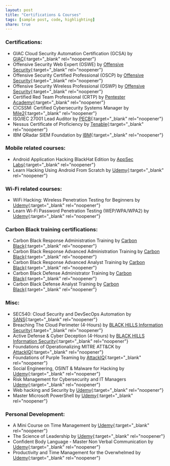 ```yaml
---
layout: post
title: "Certifications & Courses"
tags: [sample post, code, highlighting]
share: true
---
```


### Certifications:
* GIAC Cloud Security Automation Certification (GCSA) by [GIAC](https://www.giac.org/certifications/cloud-security-automation-gcsa/){:target="_blank" rel="noopener"}
* Offensive Security Web Expert (OSWE) by [Offensive Security](https://www.offensive-security.com/){:target="_blank" rel="noopener"}
* Offensive Security Certified Professional (OSCP) by [Offensive Security](https://www.offensive-security.com/){:target="_blank" rel="noopener"}
* Offensive Security Wireless Professional (OSWP) by [Offensive Security](https://www.offensive-security.com/){:target="_blank" rel="noopener"}
* Certified Red Team Professional (CRTP) by [Pentester Academy](https://www.pentesteracademy.com/activedirectorylab){:target="_blank" rel="noopener"}
* C)CSSM: Certified Cybersecurity Systems Manager by [Mile2](https://mile2.com/ccssm-outline/){:target="_blank" rel="noopener"}
* ISO/IEC 27001 Lead Auditor by [PECB](https://pecb.com/en/education-and-certification-for-individuals/iso-iec-27001/iso-iec-27001-lead-auditor){:target="_blank" rel="noopener"}
* Nessus Certificate of Proficiency by [Tenable](https://www.tenable.com/education/certification){:target="_blank" rel="noopener"}
* IBM QRadar SIEM Foundation by [IBM](https://www.securitylearningacademy.com/course/view.php?id=3104){:target="_blank" rel="noopener"}

###	Mobile related courses:

* Android Application Hacking BlackHat Edition by [AppSec Labs](https://appsec-labs.com/){:target="_blank" rel="noopener"}
* Learn Hacking Using Android From Scratch by [Udemy](https://www.udemy.com/user/zaidsabih/){:target="_blank" rel="noopener"}


### Wi-Fi related courses:

* WiFi Hacking: Wireless Penetration Testing for Beginners by [Udemy](https://www.udemy.com/user/jason-dion/){:target="_blank" rel="noopener"}
* Learn Wi-Fi Password Penetration Testing (WEP/WPA/WPA2) by [Udemy](https://www.udemy.com/user/zaidsabih/){:target="_blank" rel="noopener"}

### Carbon Black training certifications: 

* Carbon Black Response Administration Training by [Carbon Black](https://www.carbonblack.com/){:target="_blank" rel="noopener"}
* Carbon Black Response Advanced Administration Training by [Carbon Black](https://www.carbonblack.com/){:target="_blank" rel="noopener"}
* Carbon Black Response Advanced Analyst Training by [Carbon Black](https://www.carbonblack.com/){:target="_blank" rel="noopener"}
* Carbon Black Defense Administrator Training by [Carbon Black](https://www.carbonblack.com/){:target="_blank" rel="noopener"}
* Carbon Black Defense Analyst Training by [Carbon Black](https://www.carbonblack.com/){:target="_blank" rel="noopener"}

### Misc:

* SEC540: Cloud Security and DevSecOps Automation by [SANS](https://www.sans.org/cyber-security-courses/cloud-security-devsecops-automation/){:target="_blank" rel="noopener"}
* Breaching The Cloud Perimeter (4-Hours) by [BLACK HILLS Information Security](https://www.blackhillsinfosec.com/){:target="_blank" rel="noopener"}
* Active Defense & Cyber Deception (4-Hours) by [BLACK HILLS Information Security](https://www.blackhillsinfosec.com/){:target="_blank" rel="noopener"}
* Foundations of Operationalizing MITRE ATT&CK by [AttackIQ](https://academy.attackiq.com/){:target="_blank" rel="noopener"}
* Foundations of Purple Teaming by [AttackIQ](https://academy.attackiq.com/){:target="_blank" rel="noopener"}
* Social Engineering, OSINT & Malware for Hacking by [Udemy](https://www.udemy.com/user/muharrem-aydin-2/){:target="_blank" rel="noopener"}
* Risk Management for Cybersecurity and IT Managers [Udemy](https://www.udemy.com/user/jason-dion/){:target="_blank" rel="noopener"}
* Web hacking and Security by [Udemy](https://www.udemy.com/user/infysec-2/){:target="_blank" rel="noopener"}
* Master Microsoft PowerShell by [Udemy](https://www.udemy.com/user/techmountainconsulting/){:target="_blank" rel="noopener"}

### Personal Development:

* A Mini Course on Time Management by [Udemy](https://www.udemy.com/user/brandonhakim/){:target="_blank" rel="noopener"}
* The Science of Leadership by [Udemy](https://www.udemy.com/user/gregorycaremans/){:target="_blank" rel="noopener"}
* Confident Body Language - Master Non Verbal Communication by [Udemy](https://www.udemy.com/user/jimmynaraine/){:target="_blank" rel="noopener"}
* Productivity and Time Management for the Overwhelmed by [Udemy](https://www.udemy.com/user/joshpaulsen2/){:target="_blank" rel="noopener"}

